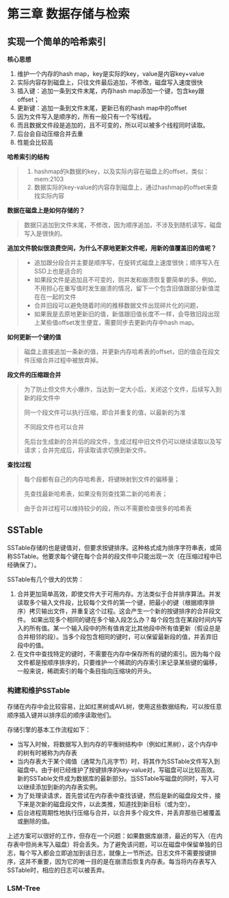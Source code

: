 # 第三章 数据存储与检索

## 实现一个简单的哈希索引

**核心思想**

1. 维护一个内存的hash map，key是实际的key，value是内容key+value
2. 实际内容存到磁盘上，只往文件最后追加，不修改，磁盘写入速度很快
3. 插入键：追加一条到文件末尾，内存hash map添加一个键，包含key跟offset；
4. 更新键：追加一条到文件末尾，更新已有的hash map中的offset
5. 因为文件写入是顺序的，所有一般只有一个写线程。
6. 而且数据文件段是追加的，且不可变的，所以可以被多个线程同时读取。
7. 后台会自动压缩合并去重
8. 性能会比较高

**哈希索引的结构**

> 1. hashmap的k数据的key，以及实际内容在磁盘上的offset，类似：mem:2103
> 2. 数据实际的key-value的内容存到磁盘上，通过hashmap的offset来查找实际内容

**数据在磁盘上是如何存储的？**

> 数据只追加到文件末尾，不修改，因为顺序追加，不涉及到随机读写，磁盘写入是很快的。

**追加文件貌似很浪费空间，为什么不原地更新文件呢，用新的值覆盖旧的值呢？**

> - 追加跟分段合并主要是顺序写，在旋转式磁盘上速度很快；顺序写入在SSD上也是适合的
> - 如果段文件是追加且不可变的，则并发和崩溃恢复要简单的多。例如，不用担心在重写值时发生崩溃的情况，留下一个包含旧值跟部分新值混在在一起的文件
> - 合并旧段可以避免随着时间的推移数据文件出现碎片化的问题，
> - 如果我是去原地更新旧的值，新值跟旧值长度不一样，会导致旧段出现上某些值offset发生便宜，需要同步去更新内存中hash map。

**如何更新一个键的值**

> 磁盘上直接追加一条新的值，并更新内存哈希表的offset，旧的值会在段文件压缩合并过程中被放弃掉。

**段文件的压缩跟合并**

> 为了防止但文件大小爆炸，当达到一定大小后，关闭这个文件，后续写入到新的段文件中
>
> 同一个段文件可以执行压缩，即合并重复的值，以最新的为准
>
> 不同段文件也可以合并
>
> 先后台生成新的合并后的段文件，生成过程中旧文件仍可以继续读取以及写请求；合并完成后，将读取请求切换到新文件。

**查找过程**

> 每个段都有自己的内存哈希表，将键映射到文件的偏移量；
>
> 先查找最新哈希表，如果没有则查找第二新的哈希表；
>
> 由于合并过程可以维持较少的段，所以不需要检查很多的哈希表

## SSTable

SSTable存储的也是键值对，但要求按键排序。这种格式成为排序字符串表，或简称SSTable。他要求每个键在每个合并的段文件中只能出现一次（在压缩过程中已经确保了）。

SSTable有几个很大的优势：

1. 合并更加简单高效，即使文件大于可用内存。方法类似于合并排序算法。并发读取多个输入文件段，比较每个文件的第一个键，把最小的键（根据顺序排序）拷贝输出文件，并重复这个过程。这会产生一个新的按键排序的合并段文件。
   如果出现多个相同的键在多个输入段怎么办？每个段包含在某段时间内写入的所有值。某一个输入段中的所有值肯定比其他段中所有值更新（假设总是合并相邻的段）。当多个段包含相同的键时，可以保留最新段的值，并丢弃旧段中的值。
2. 在文件中查找特定的键时，不需要在内存中保存所有的键的索引。因为每个段文件都是按顺序排序的，只要维护一个稀疏的内存索引来记录某些键的偏移，一般来说，稀疏索引的每个条目指向压缩块的开头。

### 构建和维护SSTable

存储在内存中会比较容易，比如红黑树或AVL树，使用这些数据结构，可以按任意顺序插入键并以排序后的顺序读取他们。

存储引擎的基本工作流程如下：

- 当写入时候，将数据写入到内存的平衡树结构中（例如红黑树），这个内存中的树有时被称为内存表
- 当内存表大于某个阈值（通常为几兆字节）时，将其作为SSTable文件写入到磁盘中。由于树已经维护了按键排序的key-value对，写磁盘可以比较高效。新的SSTable文件成为数据库的最新部分。当SSTable写磁盘的同时，写入可以继续添加到新的内存表实例。
- 为了处理读请求，首先尝试在内存表中查找该键，然后是新的磁盘段文件，接下来是次新的磁盘段文件，以此类推，知道找到新目标（或为空）。
- 后台进程周期性地执行压缩与合并，以合并多个段文件，并丢弃那些已被覆盖或删除的值。

上述方案可以很好的工作，但存在一个问题：如果数据库崩溃，最近的写入（在内存表中但尚未写入磁盘）将会丢失。为了避免该问题，可以在磁盘中保留单独的日志，每个写入都会立即追加到该日志，就像上一节所述。日志文件不需要按键排序，这并不重要，因为它的唯一目的是在崩溃后恢复内存表。每当将内存表写入SSTable时，相应的日志可以被丢弃。

### LSM-Tree

